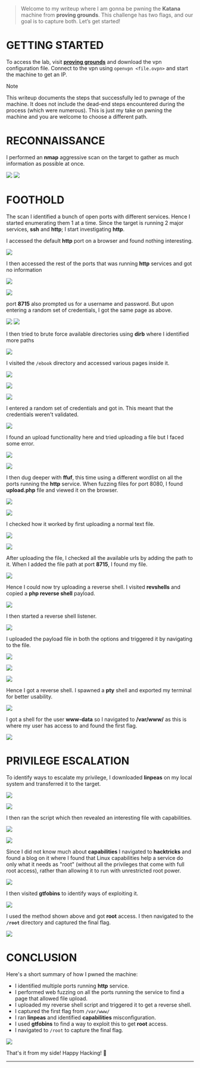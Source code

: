 > Welcome to my writeup where I am gonna be pwning the **Katana** machine from **proving grounds**. This challenge has two flags, and our goal is to capture both. Let’s get started!

# GETTING STARTED
To access the lab, visit **[proving grounds](https://portal.offsec.com/labs/play)** and download the vpn configuration file. Connect to the vpn using `openvpn <file.ovpn>` and start the machine to get an IP.

> [!NOTE] 
> This writeup documents the steps that successfully led to pwnage of the machine. It does not include the dead-end steps encountered during the process (which were numerous). This is just my take on pwning the machine and you are welcome to choose a different path.

# RECONNAISSANCE
I performed an **nmap** aggressive scan on the target to gather as much information as possible at once.

![](IMAGES/1.png)
![](IMAGES/2.png)

# FOOTHOLD
The scan I identified a bunch of open ports with different services. Hence I started enumerating them 1 at a time. Since the target is running 2 major services, **ssh** and **http**; I start investigating **http**.

I accessed the default **http** port on a browser and found nothing interesting.

![](IMAGES/3.png)

I then accessed the rest of the ports that was running **http** services and got no information

![](IMAGES/4.png)

![](IMAGES/5.png)

port **8715** also prompted us for a username and password. But upon entering a random set of credentials, I got the same page as above.

![](IMAGES/6.png)
![](IMAGES/7.png)

I then tried to brute force available directories using **dirb** where I identified more paths

![](IMAGES/8.png)

I visited the `/ebook` directory and accessed various pages inside it.

![](IMAGES/9.png)

![](IMAGES/10.png)

![](IMAGES/11.png)

I entered a random set of credentials and got in. This meant that the credentials weren't validated.

![](IMAGES/12.png)

I found an upload functionality here and tried uploading a file but I faced some error.

![](IMAGES/13.png)

![](IMAGES/14.png)

I then dug deeper with **ffuf**, this time using a different wordlist on all the ports running the **http** service. When fuzzing files for port 8080, I found **upload.php** file and viewed it on the browser.

![](IMAGES/15.png)

![](IMAGES/16.png)

I checked how it worked by first uploading a normal text file.

![](IMAGES/17.png)

![](IMAGES/18.png)

After uploading the file, I checked all the available urls by adding the path to it. When I added the file path at port **8715**, I found my file.

![](IMAGES/19.png)

Hence I could now try uploading a reverse shell. I visited **revshells** and copied a **php reverse shell** payload.

![](IMAGES/20.png)

I then started a reverse shell listener.

![](IMAGES/21.png)

I uploaded the payload file in both the options and triggered it by navigating to the file.

![](IMAGES/22.png)

![](IMAGES/23.png)

![](IMAGES/24.png)

Hence I got a reverse shell. I spawned a **pty** shell and exported my terminal for better usability.

![](IMAGES/25.png)

I got a shell for the user **www-data** so I navigated to **/var/www/** as this is where my user has access to and found the first flag.

![](IMAGES/26.png)

# PRIVILEGE ESCALATION
To identify ways to escalate my privilege, I downloaded **linpeas** on my local system and transferred it to the target.

![](IMAGES/27.png)

![](IMAGES/28.png)

I then ran the script which then revealed an interesting file with capabilities. 

![](IMAGES/29.png)

![](IMAGES/30.png)

Since I did not know much about **capabilities** I navigated to **hacktricks** and found a blog on it where I found that Linux capabilities help a service do only what it needs as "root" (without all the privileges that come with full root access), rather than allowing it to run with unrestricted root power.

![](IMAGES/31.png)

I then visited **gtfobins** to identify ways of exploiting it.

![](IMAGES/32.png)

I used the method shown above and got **root** access. I then navigated to the **`/root`** directory and captured the final flag.

![](IMAGES/33.png)

# CONCLUSION
Here's a short summary of how I pwned the machine:
- I identified multiple ports running **http** service.
- I performed web fuzzing on all the ports running the service to find a page that allowed file upload.
- I uploaded my reverse shell script and triggered it to get a reverse shell.
- I captured the first flag from `/var/www/`
- I ran **linpeas** and identified **capabilities** misconfiguration.
- I used **gtfobins** to find a way to exploit this to get **root** access.
- I navigated to `/root` to capture the final flag.

![](IMAGES/x.png)

That's it from my side! Happy Hacking! 🎉

---